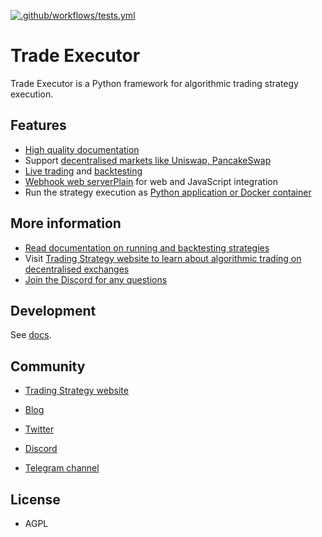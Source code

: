 [![.github/workflows/tests.yml](https://github.com/tradingstrategy-ai/trade-executor/actions/workflows/tests.yml/badge.svg)](https://github.com/tradingstrategy-ai/trade-executor/actions/workflows/tests.yml)

# Trade Executor

Trade Executor is a Python framework for algorithmic trading strategy execution. 

## Features

- [High quality documentation](https://tradingstrategy.ai/docs/)
- Support [decentralised markets like Uniswap, PancakeSwap](https://tradingstrategy.ai/docs/overview/supported-markets.html) 
- [Live trading](https://tradingstrategy.ai/docs/running/live-trading.html) and [backtesting](https://tradingstrategy.ai/docs/running/backtesting.html)  
- [Webhook web serverPlain](https://tradingstrategy.ai/docs/running/webhook.html) for web and JavaScript integration
- Run the strategy execution as [Python application or Docker container](https://tradingstrategy.ai/docs/running/cli.html)

## More information

- [Read documentation on running and backtesting strategies](https://tradingstrategy.ai/docs/running/index.html)
- Visit [Trading Strategy website to learn about algorithmic trading on decentralised exchanges](https://tradingstrategy.ai)
- [Join the Discord for any questions](https://tradingstrategy.ai/community)

## Development

See [docs](./docs).

## Community

* [Trading Strategy website](https://tradingstrategy.ai)

* [Blog](https://tradingstrategy.ai/blog)

* [Twitter](https://twitter.com/TradingProtocol)

* [Discord](https://tradingstrategy.ai/community#discord) 

* [Telegram channel](https://t.me/trading_protocol)

## License 

- AGPL
